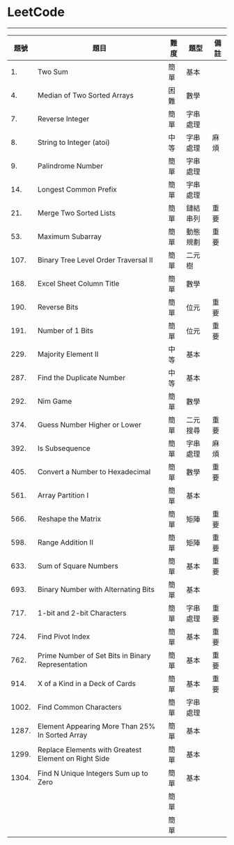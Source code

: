 # LeetCode
----------
| 題號 | 題目 | 難度 | 題型 | 備註 |
| ---- | ---- | ---- | ---- | ---- |
| 1. | Two Sum | 簡單 | 基本 |  |
| 4. | Median of Two Sorted Arrays | 困難 | 數學 |  |
| 7. | Reverse Integer | 簡單 | 字串處理 |  |
| 8. | String to Integer (atoi) | 中等 | 字串處理 | 麻煩 |
| 9. | Palindrome Number | 簡單 | 字串處理 |  |
| 14. | Longest Common Prefix | 簡單 | 字串處理 |  |
| 21. | Merge Two Sorted Lists | 簡單 | 鏈結串列 | 重要 |
| 53. | Maximum Subarray | 簡單 | 動態規劃 | 重要 |
| 107. | Binary Tree Level Order Traversal II | 簡單 | 二元樹 |  |
| 168. | Excel Sheet Column Title | 簡單 | 數學 |  |
| 190. | Reverse Bits | 簡單 | 位元 | 重要 |
| 191. | Number of 1 Bits | 簡單 | 位元 | 重要 |
| 229. | Majority Element II | 中等 | 基本 |  |
| 287. | Find the Duplicate Number | 中等 | 基本 |  |
| 292. | Nim Game | 簡單 | 數學 |  |
| 374. | Guess Number Higher or Lower | 簡單 | 二元搜尋 | 重要 |
| 392. | Is Subsequence | 簡單 | 字串處理 | 麻煩 |
| 405. | Convert a Number to Hexadecimal | 簡單 | 數學 | 重要 |
| 561. | Array Partition I | 簡單 | 基本 |  |
| 566. | Reshape the Matrix | 簡單 | 矩陣 | 重要 |
| 598. | Range Addition II  | 簡單 | 矩陣 | 重要 |
| 633. | Sum of Square Numbers | 簡單 | 基本 | 重要 |
| 693. | Binary Number with Alternating Bits | 簡單 | 基本 |  |
| 717. | 1-bit and 2-bit Characters | 簡單 | 字串處理 | 重要 |
| 724. | Find Pivot Index | 簡單 | 基本 | 重要 |
| 762. | Prime Number of Set Bits in Binary Representation | 簡單 | 基本 | 重要 |
| 914. | X of a Kind in a Deck of Cards | 簡單 | 基本 | 重要 |
| 1002. | Find Common Characters | 簡單 | 字串處理 |  |
| 1287. | Element Appearing More Than 25% In Sorted Array | 簡單 | 基本 |  |
| 1299. | Replace Elements with Greatest Element on Right Side | 簡單 | 基本 |  |
| 1304. | Find N Unique Integers Sum up to Zero | 簡單 | 基本 |  |
|  |  | 簡單 |  |  |
|  |  | 簡單 |  |  |